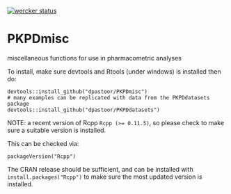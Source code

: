 [![wercker status](https://app.wercker.com/status/96e246fc3e13f11190f75df5e7a2786a/m "wercker status")](https://app.wercker.com/project/bykey/96e246fc3e13f11190f75df5e7a2786a)

PKPDmisc
========

miscellaneous functions for use in pharmacometric analyses

To install, make sure devtools and Rtools (under windows) is installed then do:

```
devtools::install_github("dpastoor/PKPDmisc")
# many examples can be replicated with data from the PKPDdatasets package
devtools::install_github("dpastoor/PKPDdatasets")
```

NOTE: a recent version of Rcpp `Rcpp (>= 0.11.5)`, so please check to make sure a suitable version is installed.

This can be checked via:
```
packageVersion("Rcpp")
```

The CRAN release should be sufficient, and can be installed with `install.packages("Rcpp")` to make sure the most updated version is installed.
